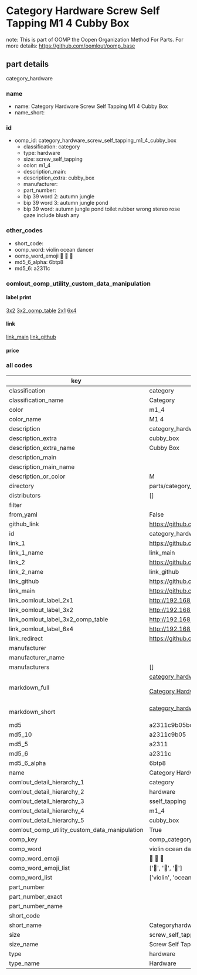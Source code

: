 # Category Hardware Screw Self Tapping M1 4 Cubby Box  

note: This is part of OOMP the Oopen Organization Method For Parts. For more details: https://github.com/oomlout/oomp_base

##  part details
  



category_hardware



### name
* name: Category Hardware Screw Self Tapping M1 4 Cubby Box
* name_short: 
### id
* oomp_id: category_hardware_screw_self_tapping_m1_4_cubby_box
  * classification: category
  * type: hardware
  * size: screw_self_tapping
  * color: m1_4
  * description_main: 
  * description_extra: cubby_box
  * manufacturer: 
  * part_number: 
  * bip 39 word 2: autumn jungle
  * bip 39 word 3: autumn jungle pond
  * bip 39 word: autumn jungle pond toilet rubber wrong stereo rose gaze include blush any

### other_codes
* short_code: 
* oomp_word: violin ocean dancer
* oomp_word_emoji :violin: :ocean: :dancer:
* md5_6_alpha: 6btp8
* md5_6: a2311c






### oomlout_oomp_utility_custom_data_manipulation
#### label print
[3x2](http://192.168.1.245:1112/?label=oomp%206btp8)
[3x2_oomp_table](http://192.168.1.108:1112/?label=oomp%206btp8)
[2x1](http://192.168.1.242:1112/?label=oomp%206btp8)
[6x4](http://192.168.1.55:1112/?label=oomp%206btp8)    

#### link

[link_main](https://github.com/oomlout/oomlout_oomp_version_1_messy/tree/main/parts/category_hardware_screw_self_tapping_m1_4_cubby_box) [link_github](https://github.com/oomlout/oomlout_oomp_version_1_messy/tree/main/parts/category_hardware_screw_self_tapping_m1_4_cubby_box)                             

#### price







### all codes 
| key | value |  
| --- | --- |  
| classification | category |  
| classification_name | Category |  
| color | m1_4 |  
| color_name | M1 4 |  
| description | category_hardware |  
| description_extra | cubby_box |  
| description_extra_name | Cubby Box |  
| description_main |  |  
| description_main_name |  |  
| description_or_color | M  |  
| directory | parts/category_hardware_screw_self_tapping_m1_4_cubby_box |  
| distributors | [] |  
| filter |  |  
| from_yaml | False |  
| github_link | https://github.com/oomlout/oomlout_oomp_part_src/tree/main/parts/category_hardware_screw_self_tapping_m1_4_cubby_box |  
| id | category_hardware_screw_self_tapping_m1_4_cubby_box |  
| link_1 | https://github.com/oomlout/oomlout_oomp_version_1_messy/tree/main/parts/category_hardware_screw_self_tapping_m1_4_cubby_box |  
| link_1_name | link_main |  
| link_2 | https://github.com/oomlout/oomlout_oomp_version_1_messy/tree/main/parts/category_hardware_screw_self_tapping_m1_4_cubby_box |  
| link_2_name | link_github |  
| link_github | https://github.com/oomlout/oomlout_oomp_version_1_messy/tree/main/parts/category_hardware_screw_self_tapping_m1_4_cubby_box |  
| link_main | https://github.com/oomlout/oomlout_oomp_version_1_messy/tree/main/parts/category_hardware_screw_self_tapping_m1_4_cubby_box |  
| link_oomlout_label_2x1 | http://192.168.1.242:1112/?label=oomp%206btp8 |  
| link_oomlout_label_3x2 | http://192.168.1.245:1112/?label=oomp%206btp8 |  
| link_oomlout_label_3x2_oomp_table | http://192.168.1.108:1112/?label=oomp%206btp8 |  
| link_oomlout_label_6x4 | http://192.168.1.55:1112/?label=oomp%206btp8 |  
| link_redirect | https://github.com/oomlout/oomlout_oomp_version_1_messy/tree/main/parts/category_hardware_screw_self_tapping_m1_4_cubby_box |  
| manufacturer |  |  
| manufacturer_name |  |  
| manufacturers | [] |  
| markdown_full | [category_hardware_screw_self_tapping_m1_4_cubby_box](none)<br>[](none)<br>[Category Hardware Screw Self Tapping M1 4 Cubby Box](none)<br><br> |  
| markdown_short | [category_hardware_screw_self_tapping_m1_4_cubby_box](none)<br><br> |  
| md5 | a2311c9b05bc1ab3fade6e3d4f9e407d |  
| md5_10 | a2311c9b05 |  
| md5_5 | a2311 |  
| md5_6 | a2311c |  
| md5_6_alpha | 6btp8 |  
| name | Category Hardware Screw Self Tapping M1 4 Cubby Box |  
| oomlout_detail_hierarchy_1 | category |  
| oomlout_detail_hierarchy_2 | hardware |  
| oomlout_detail_hierarchy_3 | sself_tapping |  
| oomlout_detail_hierarchy_4 | m1_4 |  
| oomlout_detail_hierarchy_5 | cubby_box |  
| oomlout_oomp_utility_custom_data_manipulation | True |  
| oomp_key | oomp_category_hardware_screw_self_tapping_m1_4_cubby_box |  
| oomp_word | violin ocean dancer |  
| oomp_word_emoji | :violin: :ocean: :dancer: |  
| oomp_word_emoji_list | [':violin:', ':ocean:', ':dancer:'] |  
| oomp_word_list | ['violin', 'ocean', 'dancer'] |  
| part_number |  |  
| part_number_exact |  |  
| part_number_name |  |  
| short_code |  |  
| short_name | Categoryhardware |  
| size | screw_self_tapping |  
| size_name | Screw Self Tapping |  
| type | hardware |  
| type_name | Hardware |  

